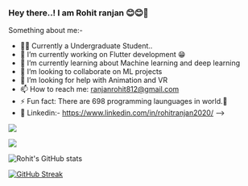 ### Hey there..! I am Rohit ranjan 😊😊👋

<!--
**Rohit-RA-2020/Rohit-RA-2020** is a ✨ _special_ ✨ repository because its `README.md` (this file) appears on your GitHub profile.!-->

Something about me:-

- 👨‍💻   Currently a Undergraduate Student..
- 🔭 I’m currently working on Flutter development 😁
- 🌱 I’m currently learning about Machine learning and deep learning
- 👯 I’m looking to collaborate on ML projects
- 🤔 I’m looking for help with Animation and VR
- 📫 How to reach me: ranjanrohit812@gmail.com
- ⚡ Fun fact: There are 698 programming launguages in world.🤯
- 🎇 Linkedin:- https://www.linkedin.com/in/rohitranjan2020/
-->

![](https://komarev.com/ghpvc/?username=rohit-ra-2020)

<!-----Top Languages------>
<img align="center" src="https://github-readme-stats.vercel.app/api/top-langs/?username=Rohit-RA-2020&theme=cobalt" />

<!-----GITHUB Stats------>
![Rohit's GitHub stats](https://github-readme-stats.vercel.app/api?username=Rohit-RA-2020&show_icons=true&theme=radical)

<!-----Github Streak----->
[![GitHub Streak](http://github-readme-streak-stats.herokuapp.com?user=ROHIT-RA-2020&theme=radical&hide_border=true&stroke=DD2727)](https://git.io/streak-stats)

